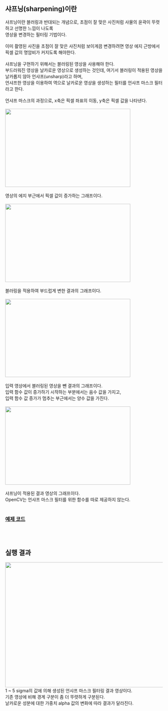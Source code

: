 ## 샤프닝(sharpening)이란
샤프닝이란 블러링과 반대되는 개념으로, 초점이 잘 맞은 사진처럼 사물의 윤곽이 뚜렷하고 선명한 느낌이 나도록
<br>
영상을 변경하는 필터링 기법이다.
<br>
<br>
이미 촬영된 사진을 초점이 잘 맞은 사진처럼 보이게끔 변경하려면 영상 에지 근방에서 픽셀 값의 명암비가 커지도록 해야한다.
<br>
<br>
샤프닝을 구현하기 위해서는 블러링된 영상을 사용해야 한다.
<br>
부드러워진 영상을 날카로운 영상으로 생성하는 것인데, 여기서 블러링이 적용된 영상을 날카롭지 않아 언샤프(unsharp)라고 하며,
<br>
언샤프한 영상을 이용하여 역으로 날카로운 영상을 생성하는 필터를 언샤프 마스크 필터라고 한다.
<br>
<br>
언샤프 마스크의 과정으로, x축은 픽셀 좌표의 이동, y축은 픽셀 값을 나타낸다.
<br>
<br>
<img src="https://user-images.githubusercontent.com/87363461/202885256-497e67d7-8f0f-46e2-b174-618b94111be8.JPG" width="400" height="250">
<br>
<br>
영상의 에지 부근에서 픽셀 값이 증가하는 그래프이다.
<br>
<br>
<img src="https://user-images.githubusercontent.com/87363461/202885265-fc544934-da20-4003-9767-67c0cc42194e.JPG" width="400" height="250">
<br>
<br>
블러링을 적용하여 부드럽게 변한 결과의 그래프이다.
<br>
<br>
<img src="https://user-images.githubusercontent.com/87363461/202885277-c165c4e3-d3d1-4a7c-819b-c7691dbbc8ff.JPG" width="400" height="250">
<br>
<br>
입력 영상에서 블러링된 영상을 뺀 결과의 그래프이다.
<br>
입력 함수 값이 증가하기 시작하는 부분에서는 음수 값을 가지고,
<br>
입력 함수 값 증가가 멈추는 부근에서는 양수 값을 가진다.
<br>
<br>
<img src="https://user-images.githubusercontent.com/87363461/202885314-3355614f-5375-42a1-8e10-25b18709ee9b.JPG" width="400" height="250">
<br>
<br>
샤프닝이 적용된 결과 영상의 그래프이다.
<br>
OpenCV는 언샤프 마스크 필터를 위한 함수를 따로 제공하지 않는다.
<br>
<br>
### [예제 코드](https://github.com/JeHeeYu/OpenCV/blob/main/Sharpening/Sharpening.cpp)
<br>
<br>

## 실행 결과
<img src="https://user-images.githubusercontent.com/87363461/202885404-ff4a34ac-6b80-4678-b302-ff87be77af4a.JPG" width="600" height="400">
<br>
1 ~ 5 sigma의 값에 의해 생성된 언샤프 마스크 필터링 결과 영상이다.
<br>
기존 영상에 비해 경계 구분이 좀 더 뚜렷하게 구분된다.
<br>
날카로운 성분에 대한 가중치 alpha 값의 변화에 따라 결과가 달라진다.
